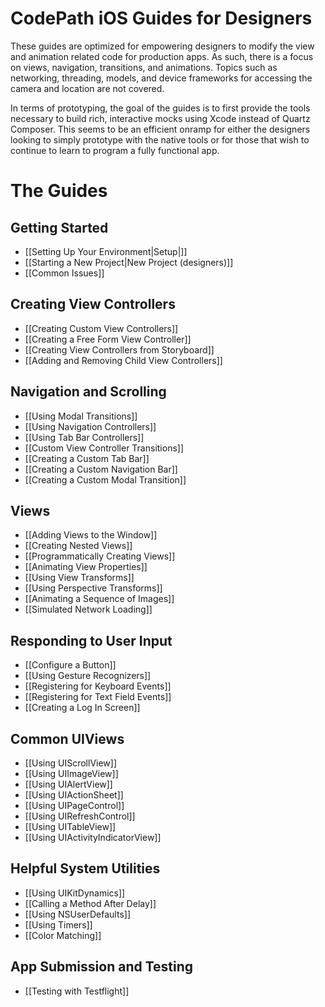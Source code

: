 # CodePath iOS Guides for Designers

These guides are optimized for empowering designers to modify the view and animation related code for production apps. As such, there is a focus on views, navigation, transitions, and animations. Topics such as networking, threading, models, and device frameworks for accessing the camera and location are not covered. 

In terms of prototyping, the goal of the guides is to first provide the tools necessary to build rich, interactive mocks using Xcode instead of Quartz Composer. This seems to be an efficient onramp for either the designers looking to simply prototype with the native tools or for those that wish to continue to learn to program a fully functional app.

# The Guides

## Getting Started

* [[Setting Up Your Environment|Setup|]]
* [[Starting a New Project|New Project (designers)]]
* [[Common Issues]]

## Creating View Controllers
* [[Creating Custom View Controllers]]
* [[Creating a Free Form View Controller]]
* [[Creating View Controllers from Storyboard]]
* [[Adding and Removing Child View Controllers]]

## Navigation and Scrolling
* [[Using Modal Transitions]]
* [[Using Navigation Controllers]]
* [[Using Tab Bar Controllers]]
* [[Custom View Controller Transitions]]
* [[Creating a Custom Tab Bar]]
* [[Creating a Custom Navigation Bar]]
* [[Creating a Custom Modal Transition]]

## Views
* [[Adding Views to the Window]]
* [[Creating Nested Views]]
* [[Programmatically Creating Views]]
* [[Animating View Properties]]
* [[Using View Transforms]]
* [[Using Perspective Transforms]]
* [[Animating a Sequence of Images]]
* [[Simulated Network Loading]]

## Responding to User Input
* [[Configure a Button]]
* [[Using Gesture Recognizers]]
* [[Registering for Keyboard Events]]
* [[Registering for Text Field Events]]
* [[Creating a Log In Screen]]

## Common UIViews
* [[Using UIScrollView]]
* [[Using UIImageView]]
* [[Using UIAlertView]]
* [[Using UIActionSheet]]
* [[Using UIPageControl]]
* [[Using UIRefreshControl]]
* [[Using UITableView]]
* [[Using UIActivityIndicatorView]]

## Helpful System Utilities
* [[Using UIKitDynamics]]
* [[Calling a Method After Delay]]
* [[Using NSUserDefaults]]
* [[Using Timers]]
* [[Color Matching]]

## App Submission and Testing
* [[Testing with Testflight]]